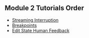 ## Module 2 Tutorials Order

+ [Streaming Interruption](./streaming-interruption.ipynb)
+ [Breakpoints](./breakpoints.ipynb)
+ [Edit State Human Feedback](./edit-state-human-feedback.ipynb)